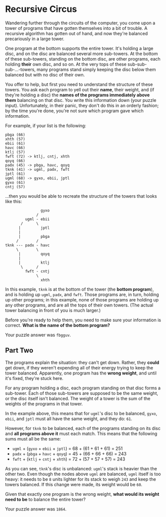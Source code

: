 # Recursive Circus

Wandering further through the circuits of the computer, you come upon a tower
of programs that have gotten themselves into a bit of trouble. A recursive algorithm has
gotten out of hand, and now they're balanced precariously in a large tower.

One program at the bottom supports the entire tower. It's holding a large disc, and
on the disc are balanced several more sub-towers. At the bottom of these sub-towers,
standing on the bottom disc, are other programs, each holding __their__ own disc, and so on.
At the very tops of these sub-sub-sub-...-towers, many programs stand simply keeping
the disc below them balanced but with no disc of their own.

You offer to help, but first you need to understand the structure of these towers.
You ask each program to yell out their __name__, their weight, and (if they're holding a disc)
the __names of the programs immediately above them__ balancing on that disc. You write this
information down (your puzzle input). Unfortunately, in their panic, they don't do this in an
orderly fashion; by the time you're done, you're not sure which program gave which information.

For example, if your list is the following:

```
pbga (66)
xhth (57)
ebii (61)
havc (66)
ktlj (57)
fwft (72) -> ktlj, cntj, xhth
qoyq (66)
padx (45) -> pbga, havc, qoyq
tknk (41) -> ugml, padx, fwft
jptl (61)
ugml (68) -> gyxo, ebii, jptl
gyxo (61)
cntj (57)
```
...then you would be able to recreate the structure of the towers that looks like this:

```
                gyxo
              /
         ugml - ebii
       /      \
      |         jptl
      |
      |         pbga
     /        /
tknk --- padx - havc
     \        \
      |         qoyq
      |
      |         ktlj
       \      /
         fwft - cntj
              \
                xhth
```
In this example, `tknk` is at the bottom of the tower (the __bottom program__),
and is holding up `ugml`, `padx`, and `fwft`. Those programs are, in turn, holding up
other programs; in this example, none of those programs are holding up any other
programs, and are all the tops of their own towers. (The actual tower balancing in
front of you is much larger.)

Before you're ready to help them, you need to make sure your information is correct.
__What is the name of the bottom program?__

Your puzzle answer was `fbgguv`.

## Part Two

The programs explain the situation: they can't get down. Rather, they __could__ get down,
if they weren't expending all of their energy trying to keep the tower balanced.
Apparently, one program has the __wrong weight__, and until it's fixed, they're stuck here.

For any program holding a disc, each program standing on that disc forms a sub-tower.
Each of those sub-towers are supposed to be the same weight, or the disc itself isn't balanced.
The weight of a tower is the sum of the weights of the programs in that tower.

In the example above, this means that for `ugml`'s disc to be balanced, `gyxo`, `ebii`, and `jptl`
must all have the same weight, and they do: `61`.

However, for `tknk` to be balanced, each of the programs standing on its disc and __all programs
above it__ must each match. This means that the following sums must all be the same:

 - `ugml` + (`gyxo` + `ebii` + `jptl`) = 68 + (61 + 61 + 61) = 251
 - `padx` + (`pbga` + `havc` + `qoyq`) = 45 + (66 + 66 + 66) = 243
 - `fwft` + (`ktlj` + `cntj` + `xhth`) = 72 + (57 + 57 + 57) = 243

As you can see, `tknk`'s disc is unbalanced: `ugml`'s stack is heavier than the other two.
Even though the nodes above `ugml` are balanced, `ugml` itself is too heavy: it needs to be `8`
units lighter for its stack to weigh `243` and keep the towers balanced. If this change were made,
its weight would be `60`.

Given that exactly one program is the wrong weight,
__what would its weight need to be__ to balance the entire tower?

Your puzzle answer was `1864`.